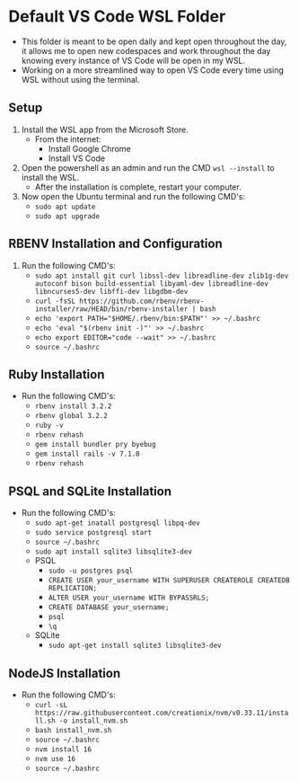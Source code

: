 # Default VS Code WSL Folder

* This folder is meant to be open daily and kept open throughout the day, it allows me to open new codespaces and work throughout the day knowing every instance of VS Code will be open in my WSL.
* Working on a more streamlined way to open VS Code every time using WSL without using the terminal.

## Setup

1. Install the WSL app from the Microsoft Store.
    * From the internet:
        * Install Google Chrome
        * Install VS Code
2. Open the powershell as an admin and run the CMD `wsl --install` to install the WSL.
    * After the installation is complete, restart your computer.
3. Now open the Ubuntu terminal and run the following CMD's:
    * `sudo apt update`
    * `sudo apt upgrade`

## RBENV Installation and Configuration

1. Run the following CMD's:
    * `sudo apt install git curl libssl-dev libreadline-dev zlib1g-dev autoconf bison build-essential libyaml-dev libreadline-dev libncurses5-dev libffi-dev libgdbm-dev`
    * `curl -fsSL https://github.com/rbenv/rbenv-installer/raw/HEAD/bin/rbenv-installer | bash`
    * `echo 'export PATH="$HOME/.rbenv/bin:$PATH"' >> ~/.bashrc`
    * `echo 'eval "$(rbenv init -)"' >> ~/.bashrc`
    * `echo export EDITOR="code --wait" >> ~/.bashrc`
    * `source ~/.bashrc`

## Ruby Installation

* Run the following CMD's:
  * `rbenv install 3.2.2`
  * `rbenv global 3.2.2`
  * `ruby -v`
  * `rbenv rehash`
  * `gem install bundler pry byebug`
  * `gem install rails -v 7.1.0`
  * `rbenv rehash`

## PSQL and SQLite Installation

* Run the following CMD's:
  * `sudo apt-get inatall postgresql libpq-dev`
  * `sudo service postgresql start`
  * `source ~/.bashrc`
  * `sudo apt install sqlite3 libsqlite3-dev`
  * PSQL
    * `sudo -u postgres psql`
    * `CREATE USER your_username WITH SUPERUSER CREATEROLE CREATEDB REPLICATION;`
    * `ALTER USER your_username WITH BYPASSRLS;`
    * `CREATE DATABASE your_username;`
    * `psql`
    * `\q`
  * SQLite
    * `sudo apt-get install sqlite3 libsqlite3-dev`

## NodeJS Installation

* Run the following CMD's:
  * `curl -sL https://raw.githubusercontent.com/creationix/nvm/v0.33.11/install.sh -o install_nvm.sh`
  * `bash install_nvm.sh`
  * `source ~/.bashrc`
  * `nvm install 16`
  * `nvm use 16`
  * `source ~/.bashrc`
